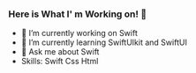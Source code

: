 ### Here is What I' m Working on! 👋



- 🔭 I’m currently working on Swift
- 🌱 I’m currently learning SwiftUIkit and SwiftUI
- 💬 Ask me about Swift
- Skills: Swift Css Html
